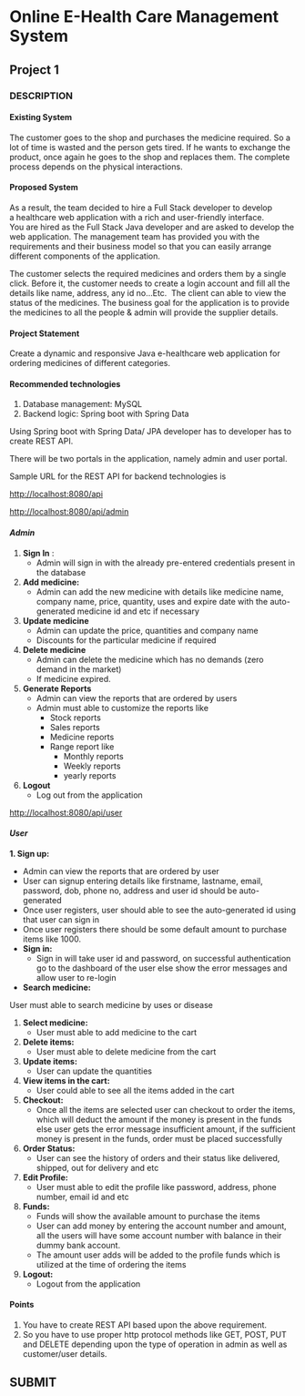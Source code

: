 # Online E-Health Care Management System

## Project 1

### DESCRIPTION

#### Existing System

The customer goes to the shop and purchases the medicine required. So a lot of time is wasted and the person gets tired. If he wants to exchange the product, once again he goes to the shop and replaces them. The complete process depends on the physical interactions.

#### Proposed System

As a result, the team decided to hire a Full Stack developer to develop a healthcare web application with a rich and user-friendly interface.  
You are hired as the Full Stack Java developer and are asked to develop the web application. The management team has provided you with the requirements and their business model so that you can easily arrange different components of the application.

The customer selects the required medicines and orders them by a single click. Before it, the customer needs to create a login account and fill all the details like name, address, any id no…Etc.  The client can able to view the status of the medicines. The business goal for the application is to provide the medicines to all the people & admin will provide the supplier details.

#### Project Statement

Create a dynamic and responsive Java e-healthcare web application for ordering medicines of different categories.

#### Recommended technologies

1. Database management: MySQL
2. Backend logic: Spring boot with Spring Data

Using Spring boot with Spring Data/ JPA developer has to developer has to create REST API.

There will be two portals in the application, namely admin and user portal.

Sample URL for the REST API for backend technologies is

[http://localhost:8080/api](http://localhost:8080/api)

[http://localhost:8080/api/admin](http://localhost:8080/api/admin)

#### ***Admin***

1. **Sign In** :
    * Admin will sign in with the already pre-entered credentials present in the database
2. **Add medicine:**
    * Admin can add the new medicine with details like medicine name, company name, price, quantity, uses and expire date with the auto-generated medicine id and etc if necessary
3. **Update medicine**
    * Admin can update the price, quantities and company name
    * Discounts for the particular medicine if required
4. **Delete medicine**
    * Admin can delete the medicine which has no demands (zero demand in the market)
    * If medicine expired.
5. **Generate Reports**
    * Admin can view the reports that are ordered by users
    * Admin must able to customize the reports like
        * Stock reports
        * Sales reports
        * Medicine reports
        * Range report like
            * Monthly reports
            * Weekly reports
            * yearly reports
6. **Logout**
    * Log out from the application

[http://localhost:8080/api/user](http://localhost:8080/api/user)

#### ***User***

**1\. Sign up:**

* Admin can view the reports that are ordered by user
* User can signup entering details like firstname, lastname, email, password, dob, phone no, address and user id should be auto-generated
* Once user registers, user should able to see the auto-generated id using that user can sign in
* Once user registers there should be some default amount to purchase items like 1000.
* **Sign in:**
  * Sign in will take user id and password, on successful authentication go to the dashboard of the user else show the error messages and allow user to re-login
* **Search medicine:**

User must able to search medicine by uses or disease

1. **Select medicine:**
    * User must able to add medicine to the cart
2. **Delete items:**
    * User must able to delete medicine from the cart
3. **Update items:**
    * User can update the quantities
4. **View items in the cart:**
    * User could able to see all the items added in the cart
5. **Checkout:**
    * Once all the items are selected user can checkout to order the items, which will deduct the amount if the money is present in the funds else user gets the error message insufficient amount, if the sufficient money is present in the funds, order must be placed successfully
6. **Order Status:**
    * User can see the history of orders and their status like delivered, shipped, out for delivery and etc
7. **Edit Profile:**
    * User must able to edit the profile like password, address, phone number, email id and etc
8. **Funds:**
    * Funds will show the available amount to purchase the items
    * User can add money by entering the account number and amount, all the users will have some account number with balance in their dummy bank account.
    * The amount user adds will be added to the profile funds which is utilized at the time of ordering the items
9. **Logout:**
    * Logout from the application

#### Points

1. You have to create REST API based upon the above requirement.
2. So you have to use proper http protocol methods like GET, POST, PUT and DELETE depending upon the type of operation in admin as well as customer/user details.

## SUBMIT
